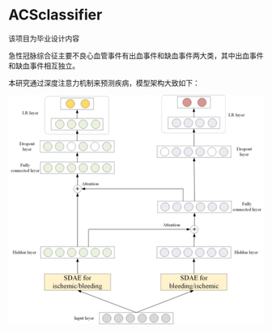 # ACSclassifier
该项目为毕业设计内容

急性冠脉综合征主要不良心血管事件有出血事件和缺血事件两大类，其中出血事件和缺血事件相互独立。


本研究通过深度注意力机制来预测疾病，模型架构大致如下：


![easonjim](https://raw.githubusercontent.com/ZM-BAD/ACSclassifier/master/idea.jpg)
